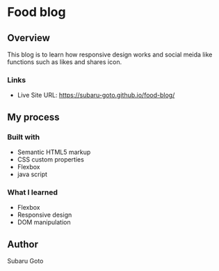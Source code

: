 # Food blog 

## Overview

This blog is to learn how responsive design works and social meida like functions such as likes and shares icon. 

### Links

- Live Site URL: https://subaru-goto.github.io/food-blog/ 

## My process

### Built with
- Semantic HTML5 markup
- CSS custom properties
- Flexbox
- java script

### What I learned

- Flexbox
- Responsive design
- DOM manipulation

## Author
Subaru Goto
